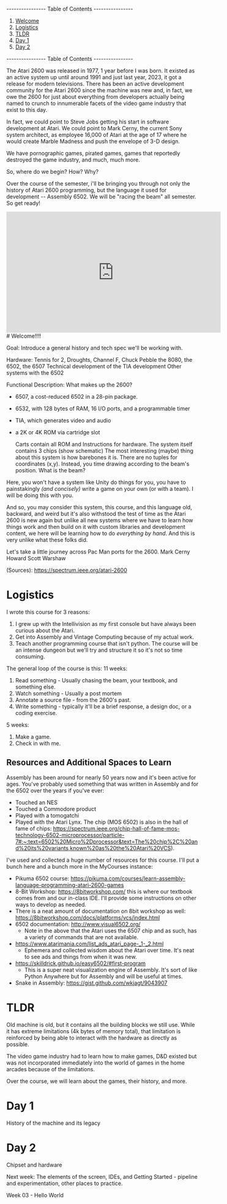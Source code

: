 ---------------- Table of Contents ---------------- 

1. [Welcome](#welcome)
2. [Logistics](#logistics)
3. [TLDR](#tldr)
4. [Day 1](#day1)
5. [Day 2](#day2)

---------------- Table of Contents ---------------- 

The Atari 2600 was released in 1977, 1 year before I was born. It existed as an active system up until around 1991 and just last year, 2023, it got a release for modern televisions. There has been an active development community for the Atari 2600 since the machine was new and, in fact, we owe the 2600 for just about everything from developers actually being named to crunch to innumerable facets of the video game industry that exist to this day. 

In fact, we could point to Steve Jobs getting his start in software development at Atari. We could point to Mark Cerny, the current Sony system architect, as employee 16,000 of Atari at the age of 17 where he would create Marble Madness and push the envelope of 3-D design. 

We have pornographic games, pirated games, games that reportedly destroyed the game industry, and much, much more. 

So, where do we begin? How? Why?

Over the course of the semester, i'll be bringing you through not only the history of Atari 2600 programming, but the language it used for development -- Assembly 6502. We will be "racing the beam" all semester. So get ready!

<iframe width="560" height="315" src="https://www.youtube.com/embed/sJFnWZH5FXc?si=p-55AMiUwLfz8yM2" title="YouTube video player" frameborder="0" allow="accelerometer; autoplay; clipboard-write; encrypted-media; gyroscope; picture-in-picture; web-share" referrerpolicy="strict-origin-when-cross-origin" allowfullscreen></iframe>
# <a id = "welcome"></a>Welcome!!!!

Goal: Introduce a general history and tech spec we'll be working with. 

Hardware: 
	Tennis for 2, Droughts, Channel F, 
	Chuck Pebble the 8080, the 6502, the 6507
	Technical development of the TIA development
	Other systems with the 6502

Functional Description: 
What makes up the 2600?
* 6507, a cost-reduced 6502 in a 28-pin package.
- 6532, with 128 bytes of RAM, 16 I/O ports, and a programmable timer 
- TIA, which generates video and audio
- a 2K or 4K ROM via cartridge slot

	Carts contain all ROM and Instructions for hardware.
	The system itself contains 3 chips (show schematic)
	The most interesting (maybe) thing about this system is how barebones it is. 
	There are no tuples for coordinates (x,y). Instead, you time drawing according to the beam's position.
	What is the beam?

Here, you won't have a system like Unity do things for you, you have to painstakingly *(and concisely)* write a game on your own (or with a team). I will be doing this with you.

And so, you may consider this system, this course, and this language old, backward, and weird but it's also withstood the test of time as the Atari 2600 is new again but unlike all new systems where we have to learn how things work and then build on it with custom libraries and development content, we here will be learning how to do *everything by hand*. And this is very unlike what these folks did. 

Let's take a little journey across Pac Man ports for the 2600.
Mark Cerny
Howard Scott Warshaw

(Sources):
https://spectrum.ieee.org/atari-2600


# <a id = "logistics"></a>Logistics
I wrote this course for 3 reasons: 
1. I grew up with the Intellivision as my first console but have always been curious about the Atari.
2. Get into Assembly and Vintage Computing because of my actual work.
3. Teach another programming course that isn't python. 
The course will be an intense dungeon but we'll try and structure it so it's not so time consuming. 

The general loop of the course is this: 
11 weeks: 
1. Read something - Usually chasing the beam, your textbook, and something else.
2. Watch something - Usually a post mortem
3. Annotate a source file - from the 2600's past.
4. Write something - typically it'll be a brief response, a design doc, or a coding exercise. 

5 weeks: 
1. Make a game.
2. Check in with me.
## Resources and Additional Spaces to Learn
Assembly has been around for nearly 50 years now and it's been active for ages. You've probably used something that was written in Assembly and for the 6502 over the years if you've ever: 
* Touched an NES
* Touched a Commodore product
* Played with a tomogatchi
* Played with the Atari Lynx.
The chip (MOS 6502) is also in the hall of fame of chips: https://spectrum.ieee.org/chip-hall-of-fame-mos-technology-6502-microprocessor/particle-7#:~:text=6502%20Micro%2Dprocessor&text=The%20chip%2C%20and%20its%20variants,known%20as%20the%20Atari%20VCS).

I've used and collected a huge number of resources for this course. I'll put a bunch here and a bunch more in the MyCourses instance: 
* Pikuma 6502 course: https://pikuma.com/courses/learn-assembly-language-programming-atari-2600-games
* 8-Bit Workshop: https://8bitworkshop.com/ this is where our textbook comes from and our in-class IDE. I'll provide some instructions on other ways to develop as needed. 
* There is a neat amount of documentation on 8bit workshop as well: https://8bitworkshop.com/docs/platforms/vcs/index.html
* 6502 documentation: http://www.visual6502.org/
	* Note in the above that the Atari uses the 6507 chip and as such, has a variety of commands that are not available. 
* https://www.atarimania.com/list_ads_atari_page-_1-_2.html
	* Ephemera and collected wisdom about the Atari over time. It's neat to see ads and things from when it was new.
* https://skilldrick.github.io/easy6502/#first-program
	* This is a super neat visualization engine of Assembly. It's sort of like Python Anywhere but for Assembly and will be useful at times. 
* Snake in Assembly: https://gist.github.com/wkjagt/9043907
# <a id = "tldr"></a>TLDR
Old machine is old, but it contains all the building blocks we still use. While it has extreme limitations (4k bytes of memory total), that limitation is reinforced by being able to interact with the hardware as directly as possible.

The video game industry had to learn how to make games, D&D existed but was not incorporated immediately into the world of games in the home arcades because of the limitations. 

Over the course, we will learn about the games, their history, and more.

# <a id = "day1"></a>Day 1
History of the machine and its legacy

# <a id = "today"></a>Day 2
Chipset and hardware

Next week: The elements of the screen, IDEs, and Getting Started - pipeline and experimentation, other places to practice.

Week 03 - Hello World
